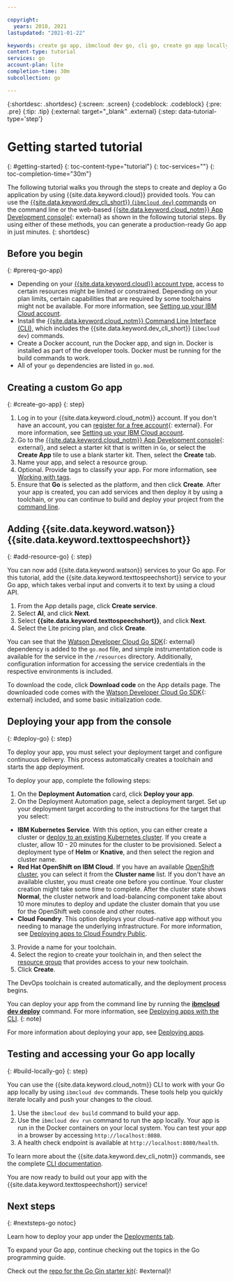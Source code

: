 ```yaml
---

copyright:
  years: 2018, 2021
lastupdated: "2021-01-22"

keywords: create go app, ibmcloud dev go, cli go, create go app locally, deploy go app, go starter kit, go tutorial
content-type: tutorial
services: go
account-plan: lite
completion-time: 30m
subcollection: go

---
```


{:shortdesc: .shortdesc}
{:screen: .screen}
{:codeblock: .codeblock}
{:pre: .pre}
{:tip: .tip}
{:external: target="_blank" .external}
{:step: data-tutorial-type='step'}

# Getting started tutorial
{: #getting-started}
{: toc-content-type="tutorial"} 
{: toc-services=""} 
{: toc-completion-time="30m"}

The following tutorial walks you through the steps to create and deploy a Go application by using {{site.data.keyword.cloud}} provided tools. You can use the [{{site.data.keyword.dev_cli_short}} (`ibmcloud dev`) commands](/docs/cli?topic=cli-getting-started) on the command line or the web-based [{{site.data.keyword.cloud_notm}} App Development console](https://{DomainName}/developer/appservice/dashboard){: external} as shown in the following tutorial steps. By using either of these methods, you can generate a production-ready Go app in just minutes.
{: shortdesc}

## Before you begin
{: #prereq-go-app}

* Depending on your [{{site.data.keyword.cloud}} account type](https://{DomainName}/registration), access to certain resources might be limited or constrained. Depending on your plan limits, certain capabilities that are required by some toolchains might not be available. For more information, see [Setting up your IBM Cloud account](/docs/account?topic=account-account-getting-started).
* Install the [{{site.data.keyword.cloud_notm}} Command Line Interface (CLI)](/docs/cli?topic=cli-getting-started), which includes the {{site.data.keyword.dev_cli_short}} (`ibmcloud dev`) commands.
* Create a Docker account, run the Docker app, and sign in. Docker is installed as part of the developer tools. Docker must be running for the build commands to work.
* All of your `go` dependencies are listed in `go.mod`.

## Creating a custom Go app
{: #create-go-app}
{: step}

1. Log in to your {{site.data.keyword.cloud_notm}} account. If you don't have an account, you can [register for a free account](https://{DomainName}/registration){: external}. For more information, see [Setting up your IBM Cloud account](/docs/account?topic=account-account-getting-started).
2. Go to the [{{site.data.keyword.cloud_notm}} App Development console](https://{DomainName}/developer/appservice/starter-kits){: external}, and select a starter kit that is written in `Go`, or select the **Create App** tile to use a blank starter kit. Then, select the **Create** tab.
3. Name your app, and select a resource group.
4. Optional. Provide tags to classify your app. For more information, see [Working with tags](/docs/account?topic=account-tag).
5. Ensure that **Go** is selected as the platform, and then click **Create**. After your app is created, you can add services and then deploy it by using a toolchain, or you can continue to build and deploy your project from the [command line](/docs/cli?topic=cli-getting-started).

## Adding {{site.data.keyword.watson}} {{site.data.keyword.texttospeechshort}}
{: #add-resource-go}
{: step}

You can now add {{site.data.keyword.watson}} services to your Go app. For this tutorial, add the {{site.data.keyword.texttospeechshort}} service to your Go app, which takes verbal input and converts it to text by using a cloud API.

1. From the App details page, click **Create service**.
2. Select **AI**, and click **Next**.
3. Select **{{site.data.keyword.texttospeechshort}}**, and click **Next**.
4. Select the Lite pricing plan, and click **Create**.

You can see that the [Watson Developer Cloud Go SDK](https://github.com/watson-developer-cloud/go-sdk){: external} dependency is added to the `go.mod` file, and simple instrumentation code is available for the service in the `/resources` directory. Additionally, configuration information for accessing the service credentials in the respective environments is included.

To download the code, click **Download code** on the App details page. The downloaded code comes with the [Watson Developer Cloud Go SDK](https://github.com/watson-developer-cloud/go-sdk){: external} included, and some basic initialization code.

## Deploying your app from the console
{: #deploy-go}
{: step}

To deploy your app, you must select your deployment target and configure continuous delivery. This process automatically creates a toolchain and starts the app deployment.

To deploy your app, complete the following steps:

1. On the **Deployment Automation** card, click **Deploy your app**.
2. On the Deployment Automation page, select a deployment target. Set up your deployment target according to the instructions for the target that you select:
  * **IBM Kubernetes Service**. With this option, you can either create a cluster or [deploy to an existing Kubernetes cluster](/docs/containers?topic=containers-app). If you create a cluster, allow 10 - 20 minutes for the cluster to be provisioned. Select a deployment type of **Helm** or **Knative**, and then select the region and cluster name.
  * **Red Hat OpenShift on IBM Cloud**. If you have an available [OpenShift cluster](/docs/openshift?topic=openshift-openshift_apps), you can select it from the **Cluster name** list. If you don't have an available cluster, you must create one before you continue. Your cluster creation might take some time to complete. After the cluster state shows **Normal**, the cluster network and load-balancing component take about 10 more minutes to deploy and update the cluster domain that you use for the OpenShift web console and other routes.
  * **Cloud Foundry**. This option deploys your cloud-native app without you needing to manage the underlying infrastructure. For more information, see [Deploying apps to Cloud Foundry Public](/docs/cloud-foundry-public?topic=cloud-foundry-public-deployingapps).
3. Provide a name for your toolchain.
4. Select the region to create your toolchain in, and then select the [resource group](/docs/ContinuousDelivery?topic=ContinuousDelivery-toolchains-iam-security) that provides access to your new toolchain.
5. Click **Create**.

The DevOps toolchain is created automatically, and the deployment process begins.

  You can deploy your app from the command line by running the [**ibmcloud dev deploy**](/docs/cli?topic=cli-idt-cli#deploy) command. For more information, see [Deploying apps with the CLI](/docs/apps?topic=apps-create-deploy-app-cli).
  {: note}

For more information about deploying your app, see [Deploying apps](/docs/apps?topic=apps-deploying-apps).

## Testing and accessing your Go app locally
{: #build-locally-go}
{: step}

You can use the {{site.data.keyword.cloud_notm}} CLI to work with your Go app locally by using `ibmcloud dev` commands. These tools help you quickly iterate locally and push your changes to the cloud.

1. Use the `ibmcloud dev build` command to build your app.
2. Use the `ibmcloud dev run` command to run the app locally. Your app is run in the Docker containers on your local system. You can test your app in a browser by accessing `http://localhost:8080`.
3. A health check endpoint is available at `http://localhost:8080/health`.

To learn more about the {{site.data.keyword.dev_cli_notm}} commands, see the complete [CLI documentation](/docs/cli?topic=cli-getting-started).

You are now ready to build out your app with the {{site.data.keyword.texttospeechshort}} service!

## Next steps
{: #nextsteps-go notoc}

Learn how to deploy your app under the [Deployments tab](/docs/go?topic=go-go-deploy-apps).

To expand your Go app, continue checking out the topics in the Go programming guide.

Check out the [repo for the Go Gin starter kit](https://github.com/IBM/go-gin-app){: #external}!
